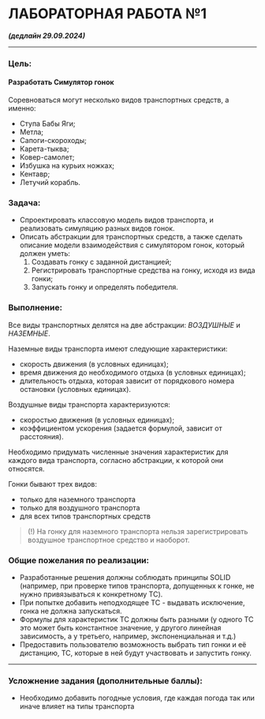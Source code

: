 ﻿# ЛАБОРАТОРНАЯ РАБОТА №1
___(дедлайн 29.09.2024)___

---
### Цель: 
#### Разработать Симулятор гонок
Соревноваться могут несколько видов транспортных средств, а именно:
* Ступа Бабы Яги;
* Метла;
* Сапоги-скороходы;
* Карета-тыква;
* Ковер-самолет;
* Избушка на курьих ножках;
* Кентавр;
* Летучий корабль.

### Задача: 
* Cпроектировать классовую модель видов транспорта, и реализовать симуляцию разных видов гонок.
* Описать абстракции для транспортных средств, а также сделать описание модели взаимодействия с симулятором гонок, который должен уметь:
  1. Создавать гонку с заданной дистанцией;
  2. Регистрировать транспортные средства на гонку, исходя из вида гонки;
  3. Запускать гонку и определять победителя.
### Выполнение:
  Все виды транспортных делятся на две абстракции: _ВОЗДУШНЫЕ_ и _НАЗЕМНЫЕ_.
  
Наземные виды транспорта имеют следующие характеристики:
  * скорость движения (в условных единицах);
  * время движения до необходимого отдыха (в условных единицах);
  * длительность отдыха, которая зависит от порядкового номера остановки (условных единицах).
  
Воздушные виды транспорта характеризуются:
  * скоростью движения (в условных единицах);
  * коэффициентом ускорения (задается формулой, зависит от расстояния).
  
Необходимо придумать численные значения характеристик для каждого вида транспорта, согласно абстракции, к которой они относятся.

Гонки бывают трех видов:
  * только для наземного транспорта
  * только для воздушного транспорта
  * для всех типов транспортных средств
  > (!) На гонку для наземного транспорта нельзя зарегистрировать воздушное транспортное средство и наоборот.

### Общие пожелания по реализации:
* Разработанные решения должны соблюдать принципы SOLID (например, при проверке типов транспорта, допущенных к гонке, не нужно привязываться к конкретному ТС).
* При попытке добавить неподходящее ТС - выдавать исключение, гонка не должна запускаться.
* Формулы для характеристик ТС должны быть разными (у одного ТС это может быть константное значение, у другого линейная зависимость, а у третьего, например, экспоненциальная и т.д.)
* Предоставить пользователю возможность выбрать тип гонки и её дистанцию, ТС, которые в ней будут участвовать и запустить гонку.


---
### Усложнение задания (дополнительные баллы):
* Необходимо добавить погодные условия, где каждая погода так или иначе влияет на типы транспорта
